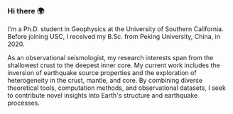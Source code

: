 ### Hi there 🌍

<!--
**zhsess/zhsess** is a ✨ _special_ ✨ repository because its `README.md` (this file) appears on your GitHub profile.

Here are some ideas to get you started:

- 🔭 I’m currently working on ...
- 🌱 I’m currently learning ...
- 👯 I’m looking to collaborate on ...
- 🤔 I’m looking for help with ...
- 💬 Ask me about ...
- 📫 How to reach me: ...
- 😄 Pronouns: ...
- ⚡ Fun fact: ...
-->

I'm a Ph.D. student in Geophysics at the University of Southern California. Before joining USC, I received my B.Sc. from Peking University, China, in 2020.

As an observational seismologist, my research interests span from the shallowest crust to the deepest inner core. My current work includes the inversion of earthquake source properties and the exploration of heterogeneity in the crust, mantle, and core. By combining diverse theoretical tools, computation methods, and observational datasets, I seek to contribute novel insights into Earth's structure and earthquake processes.
